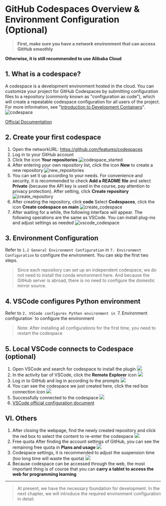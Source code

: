 # GitHub Codespaces Overview & Environment Configuration (Optional)

> **First, make sure you have a network environment that can access GitHub smoothly**

**Otherwise, it is still recommended to use Alibaba Cloud**

## 1. What is a codespace?

A codespace is a development environment hosted in the cloud. You can customize your project for GitHub Codespaces by submitting configuration files to a repository (commonly known as "configuration as code"), which will create a repeatable codespace configuration for all users of the project. For more information, see "[Introduction to Development Containers](https://docs.github.com/zh/codespaces/setting-up-your-project-for-codespaces/adding-a-dev-container-configuration/introduction-to-dev-containers)".
![codespace](../figures/C1-6-codespace.png)

[Official Documentation](https://docs.github.com/en/codespaces/overview)

## 2. Create your first codespace

1. Open the networkURL: https://github.com/features/codespaces
2. Log in to your GitHub account
3. Click the icon **Your repositories**
![codespace_started](../figures/C1-6-codespace_started.png)
4. After entering your own repository list, click the icon **New** to create a new repository
![new_repositories](../figures/C1-6-new_repositories.png)
5. You can set it up according to your needs. For convenience and security, it is recommended to check **Add a README file** and select **Private** (because the API key is used in the course, pay attention to privacy protection). After setting, click **Create repository**
![create_repository](../figures/C1-6-create_repository.png)
6. After creating the repository, click **code** Select **Codespaces**, click the icon **Create codespace on main**
![create_codespace](../figures/C1-6-create_codespace.png)
7. After waiting for a while, the following interface will appear. The following operations are the same as VSCode. You can install plug-ins and adjust settings as needed
![vscode_codespace](../figures/C1-6-vscode_codespace.png)

## 3. Environment Configuration

Refer to `1.2 General Environment Configuration` in `7. Environment Configuration` to configure the environment. You can skip the first two steps.

> Since each repository can set up an independent codespace, we do not need to install the conda environment here. And because the GitHub server is abroad, there is no need to configure the domestic mirror source.

## 4. VSCode configures Python environment

Refer to `2. VSCode configures Python environment in `7. Environment configuration` to configure the environment

> Note: After installing all configurations for the first time, you need to restart the codespace

## 5. Local VSCode connects to Codespace (optional)

1. Open VSCode and search for codespace to install the plugin
![](../figures/C1-6-codespace_plugin.png)
2. In the activity bar of VSCode, click the **Remote Explorer** icon
![](../figures/C1-6-codespace_connect.png)
3. Log in to GitHub and log in according to the prompts
![](../figures/C1-6-GitHub_login.png)
4. You can see the codespace we just created here, click the red box connection icon
![](../figures/C1-6-connect_codespace.png)
5. Successfully connected to the codespace
![](../figures/C1-6-connect_success.png)
6. [VSCode official configuration document](https://docs.github.com/en/codespaces/developing-in-a-codespace/using-github-codespaces-in-visual-studio-code)

## VI. Others

1. After closing the webpage, find the newly created repository and click the red box to select the content to re-enter the codespace
![](../figures/C1-6-restart_codespace.png)
2. Free quota
After finding the account settings of GitHub, you can see the remaining free quota in **Plans and usage**
![](../figures/C1-6-codespace_limit.png)
3. Codespace settings, it is recommended to adjust the suspension time (too long time will waste the quota)
![](../figures/C1-6-codespace_setting.png)
4. Because codespace can be accessed through the web, the most important thing is of course that you can **carry a tablet to access the web for programming learning**

---

> At present, we have the necessary foundation for development. In the next chapter, we will introduce the required environment configuration in detail.